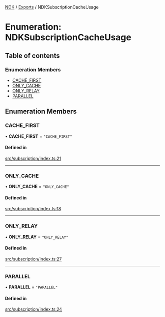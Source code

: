 [NDK](../README.md) / [Exports](../modules.md) / NDKSubscriptionCacheUsage

# Enumeration: NDKSubscriptionCacheUsage

## Table of contents

### Enumeration Members

- [CACHE\_FIRST](NDKSubscriptionCacheUsage.md#cache_first)
- [ONLY\_CACHE](NDKSubscriptionCacheUsage.md#only_cache)
- [ONLY\_RELAY](NDKSubscriptionCacheUsage.md#only_relay)
- [PARALLEL](NDKSubscriptionCacheUsage.md#parallel)

## Enumeration Members

### CACHE\_FIRST

• **CACHE\_FIRST** = ``"CACHE_FIRST"``

#### Defined in

[src/subscription/index.ts:21](https://github.com/nostr-dev-kit/ndk/blob/7898849/src/subscription/index.ts#L21)

___

### ONLY\_CACHE

• **ONLY\_CACHE** = ``"ONLY_CACHE"``

#### Defined in

[src/subscription/index.ts:18](https://github.com/nostr-dev-kit/ndk/blob/7898849/src/subscription/index.ts#L18)

___

### ONLY\_RELAY

• **ONLY\_RELAY** = ``"ONLY_RELAY"``

#### Defined in

[src/subscription/index.ts:27](https://github.com/nostr-dev-kit/ndk/blob/7898849/src/subscription/index.ts#L27)

___

### PARALLEL

• **PARALLEL** = ``"PARALLEL"``

#### Defined in

[src/subscription/index.ts:24](https://github.com/nostr-dev-kit/ndk/blob/7898849/src/subscription/index.ts#L24)
